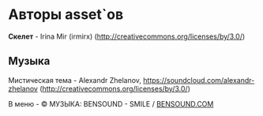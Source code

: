 # Авторы asset`ов

**Скелет** - Irina Mir (irmirx) (http://creativecommons.org/licenses/by/3.0/)

## Музыка

Мистическая тема - Alexandr Zhelanov, https://soundcloud.com/alexandr-zhelanov (http://creativecommons.org/licenses/by/3.0/)

В меню - © МУЗЫКА: BENSOUND - SMILE / [BENSOUND.COM](https://www.bensound.com/)

